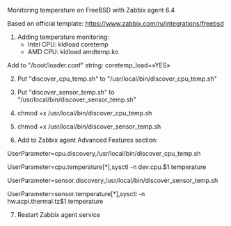 Monitoring temperature on FreeBSD with Zabbix agent 6.4

Based on official template: https://www.zabbix.com/ru/integrations/freebsd

1. Adding temperature monitoring:
   * Intel CPU: kldload coretemp
   * AMD CPU: kldload amdtemp.ko

Add to "/boot/loader.conf" string: coretemp_load=»YES»

2. Put "discover_cpu_temp.sh" to "/usr/local/bin/discover_cpu_temp.sh"
   
4. Put "discover_sensor_temp.sh" to "/usr/local/bin/discover_sensor_temp.sh"
   
6. chmod +x /usr/local/bin/discover_cpu_temp.sh
   
8. chmod +x /usr/local/bin/discover_sensor_temp.sh
   
10. Add to Zabbix agent Advanced Features section:

UserParameter=cpu.discovery,/usr/local/bin/discover_cpu_temp.sh

UserParameter=cpu.temperature[*],sysctl -n dev.cpu.$1.temperature

UserParameter=sensor.discovery,/usr/local/bin/discover_sensor_temp.sh

UserParameter=sensor.temperature[*],sysctl -n hw.acpi.thermal.tz$1.temperature

7. Restart Zabbix agent service
